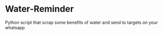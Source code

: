 # Water-Reminder
Python script that scrap some benefits of water and send to targets on your whatsapp 
